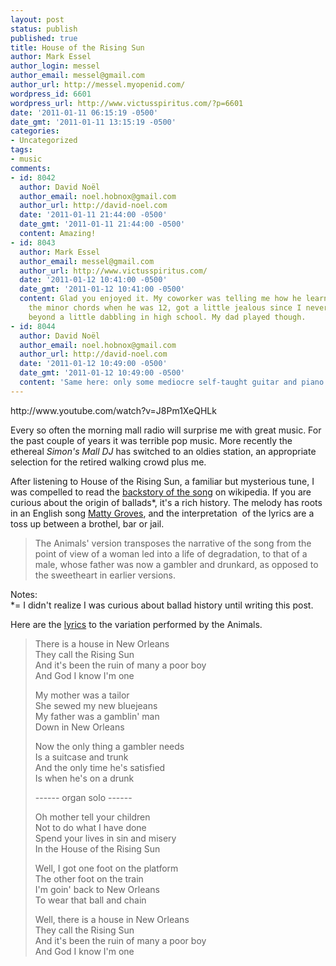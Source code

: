 ```yaml
---
layout: post
status: publish
published: true
title: House of the Rising Sun
author: Mark Essel
author_login: messel
author_email: messel@gmail.com
author_url: http://messel.myopenid.com/
wordpress_id: 6601
wordpress_url: http://www.victusspiritus.com/?p=6601
date: '2011-01-11 06:15:19 -0500'
date_gmt: '2011-01-11 13:15:19 -0500'
categories:
- Uncategorized
tags:
- music
comments:
- id: 8042
  author: David Noël
  author_email: noel.hobnox@gmail.com
  author_url: http://david-noel.com
  date: '2011-01-11 21:44:00 -0500'
  date_gmt: '2011-01-11 21:44:00 -0500'
  content: Amazing!
- id: 8043
  author: Mark Essel
  author_email: messel@gmail.com
  author_url: http://www.victusspiritus.com/
  date: '2011-01-12 10:41:00 -0500'
  date_gmt: '2011-01-12 10:41:00 -0500'
  content: Glad you enjoyed it. My coworker was telling me how he learned to play
    the minor chords when he was 12, got a little jealous since I never learned guitar
    beyond a little dabbling in high school. My dad played though.
- id: 8044
  author: David Noël
  author_email: noel.hobnox@gmail.com
  author_url: http://david-noel.com
  date: '2011-01-12 10:49:00 -0500'
  date_gmt: '2011-01-12 10:49:00 -0500'
  content: 'Same here: only some mediocre self-taught guitar and piano.'
---
```

<p>http://www.youtube.com/watch?v=J8Pm1XeQHLk</p>
<p>Every so often the morning mall radio will surprise me with great music. For the past couple of years it was terrible pop music. More recently the ethereal <i>Simon's Mall DJ</I> has switched to an oldies station, an appropriate selection for the retired walking crowd plus me.</p>
<p>After listening to House of the Rising Sun, a familiar but mysterious tune, I was compelled to read the <a href="http://en.m.wikipedia.org/wiki/The_House_of_the_Rising_Sun?wasRedirected=true">backstory of the song</a> on wikipedia. If you are curious about the origin of ballads*, it's a rich history. The melody has roots in an English song <a href="http://en.m.wikipedia.org/wiki/Matty_Groves">Matty Groves</a>, and the interpretation  of the lyrics are a toss up between a brothel, bar or jail.</p>
<blockquote><p>
The Animals' version transposes the narrative of the song from the point of view of a woman led into a life of degradation, to that of a male, whose father was now a gambler and drunkard, as opposed to the sweetheart in earlier versions.
</p></blockquote>
<p>Notes:<br />
*= I didn't realize I was curious about ballad history until writing this post.</p>
<p>Here are the <a href="http://www.lyrics007.com/The%20Animals%20Lyrics/House%20Of%20The%20Rising%20Sun%20Lyrics.html">lyrics</a> to the variation performed by the Animals.</p>
<blockquote><p>
There is a house in New Orleans <br />
They call the Rising Sun <br />
And it's been the ruin of many a poor boy <br />
And God I know I'm one </p>
<p>My mother was a tailor <br />
She sewed my new bluejeans <br />
My father was a gamblin' man <br />
Down in New Orleans </p>
<p>Now the only thing a gambler needs <br />
Is a suitcase and trunk <br />
And the only time he's satisfied <br />
Is when he's on a drunk </p>
<p>------ organ solo ------ </p>
<p>Oh mother tell your children <br />
Not to do what I have done <br />
Spend your lives in sin and misery <br />
In the House of the Rising Sun </p>
<p>Well, I got one foot on the platform <br />
The other foot on the train <br />
I'm goin' back to New Orleans <br />
To wear that ball and chain </p>
<p>Well, there is a house in New Orleans <br />
They call the Rising Sun <br />
And it's been the ruin of many a poor boy <br />
And God I know I'm one <br />
</blockquote</p>
